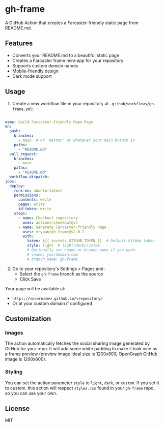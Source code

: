 # gh-frame

A GitHub Action that creates a Farcaster-friendly static page from README.md.

## Features

- Converts your README.md to a beautiful static page
- Creates a Farcaster frame mini-app for your repository
- Supports custom domain names
- Mobile-friendly design
- Dark mode support

## Usage

1. Create a new workflow file in your repository at `.github/workflows/gh-frame.yml`:

```yaml

name: Build Farcaster-friendly Repo Page
on:
  push:
    branches:
      - main  # or 'master' or whatever your main branch is
    paths:
      - "README.md"
  pull_request:
    branches:
      - main
    paths:
      - "README.md"
  workflow_dispatch:
jobs:
  deploy:
    runs-on: ubuntu-latest
    permissions:
      contents: write
      pages: write
      id-token: write
    steps:
      - name: Checkout repository
        uses: actions/checkout@v4
      - name: Generate Farcaster-friendly Page
        uses: vrypan/gh-frame@v2.0.1
        with:
          token: ${{ secrets.GITHUB_TOKEN }}  # Default GitHub token
          style: light  # light/dark/custom
          # Optionally set cname or branch_name if you want:
          # cname: yourdomain.com
          # branch_name: gh-frame
```

2. Go to your repository's Settings > Pages and:
   - Select the `gh-frame` branch as the source
   - Click Save

Your page will be available at:
- `https://<username>.github.io/<repository>`
- Or at your custom domain if configured

## Customization

### Images

The action automatically fetches the social sharing image generated by GitHub
for your repo. It will add some white padding to make it look nice as a frame
preview (preview image ideal size is 1200x800, OpenGraph GitHub image is 1200x600).

### Styling
You can set the action parameter `style` to `light`, `dark`, or `custom`.
If you set it to custom, this action will respect `styles.css` found in your
`gh-frame` repo, so you can use your own.


## License

MIT
